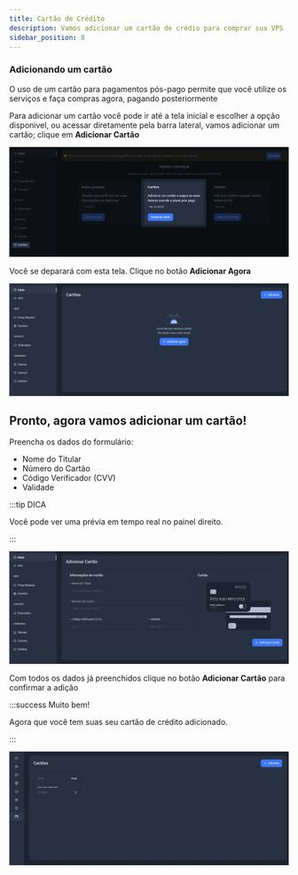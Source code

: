 ```yaml
---
title: Cartão de Crédito
description: Vamos adicionar um cartão de crédio para comprar sua VPS
sidebar_position: 8
---
```


### Adicionando um cartão

O uso de um cartão para pagamentos pós-pago  permite que você utilize os serviços e faça compras agora, pagando posteriormente
 
Para adicionar um cartão você pode ir até a tela inicial e escolher a opção disponivel, ou acessar diretamente pela barra lateral, vamos adicionar um cartão; clique em **Adicionar Cartão**


![tela de cartao](../../static/img/prints/console/cards.webp)

Você se deparará com esta tela. Clique no botão **Adicionar Agora**

![tela de adicionar cartao](../../static/img/prints/console/cardss.jpeg)

Pronto, agora vamos adicionar um cartão!
---

Preencha os dados do formulário:
* Nome do Titular
* Número do Cartão
* Código Verificador (CVV)
* Validade

:::tip DICA

Você pode ver uma prévia em tempo real no painel direito.

:::

![tela de adicionar cartao](../../static/img/prints/console/cardsss.jpeg)

Com todos os dados já preenchidos clique no botão **Adicionar Cartão** para confirmar a adição

:::success Muito bem!

Agora que você tem suas seu cartão de crédito adicionado.

:::

![final do cartao](../../static/img/prints/console/cardssss.jpeg)